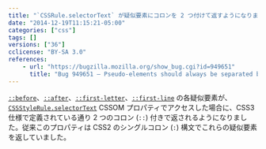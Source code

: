 ```yaml
---
title: "`CSSRule.selectorText` が疑似要素にコロンを 2 つ付けて返すようになりました"
date: "2014-12-19T11:15:21-05:00"
categories: ["css"]
tags: []
versions: ["36"]
cclicense: "BY-SA 3.0"
references:
    - url: "https://bugzilla.mozilla.org/show_bug.cgi?id=949651"
      title: "Bug 949651 – Pseudo-elements should always be separated by two colons in selectorText"
---
```

[`::before`](https://developer.mozilla.org/ja/docs/Web/CSS/::before)、[`::after`](https://developer.mozilla.org/ja/docs/Web/CSS/::after)、[`::first-letter`](https://developer.mozilla.org/ja/docs/Web/CSS/::first-letter)、[`::first-line`](https://developer.mozilla.org/ja/docs/Web/CSS/::first-line) の各疑似要素が、[`CSSStyleRule.selectorText`](https://developer.mozilla.org/ja/docs/Web/API/CSSStyleRule/selectorText) CSSOM プロパティでアクセスした場合に、CSS3 仕様で定義されている通り 2 つのコロン (`::`) 付きで返されるようになりました。従来このプロパティは CSS2 のシングルコロン (`:`) 構文でこれらの疑似要素を返していました。
